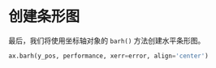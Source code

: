 # 创建条形图

最后，我们将使用坐标轴对象的 `barh()` 方法创建水平条形图。

```python
ax.barh(y_pos, performance, xerr=error, align='center')
```
